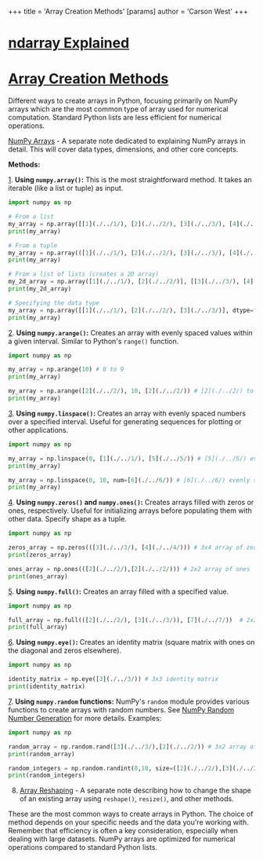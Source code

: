 +++
 title = 'Array Creation Methods'
[params]
	author = 'Carson West'
+++
# [ndarray Explained](./../ndarray-explained/)
# [Array Creation Methods](./../array-creation-methods/) 
Different ways to create arrays in Python, focusing primarily on NumPy arrays which are the most common type of array used for numerical computation.  Standard Python lists are less efficient for numerical operations.

[NumPy Arrays](./../numpy-arrays/) -  A separate note dedicated to explaining NumPy arrays in detail.  This will cover data types, dimensions, and other core concepts.

**Methods:**

[1](./../1/). **Using `numpy.array()`:** This is the most straightforward method.  It takes an iterable (like a list or tuple) as input.

```python
import numpy as np

# From a list
my_array = np.array([[1](./../1/), [2](./../2/), [3](./../3/), [4](./../4/), [5](./../5/)])
print(my_array)

# From a tuple
my_array = np.array(([1](./../1/), [2](./../2/), [3](./../3/), [4](./../4/), [5](./../5/)))
print(my_array)

# From a list of lists (creates a 2D array)
my_2d_array = np.array([1](./../1/), [2](./../2/)], [[3](./../3/), [4](./../4/))
print(my_2d_array)

# Specifying the data type
my_array = np.array([[1](./../1/), [2](./../2/), [3](./../3/)], dtype=float) #forces creation of a floating point array
print(my_array)
```

[2](./../2/). **Using `numpy.arange()`:** Creates an array with evenly spaced values within a given interval. Similar to Python's `range()` function.

```python
import numpy as np

my_array = np.arange(10) # 0 to 9
print(my_array)

my_array = np.arange([2](./../2/), 10, [2](./../2/)) # [2](./../2/) to 8, step of [2](./../2/)
print(my_array)
```

[3](./../3/). **Using `numpy.linspace()`:** Creates an array with evenly spaced numbers over a specified interval.  Useful for generating sequences for plotting or other applications.

```python
import numpy as np

my_array = np.linspace(0, [1](./../1/), [5](./../5/)) # [5](./../5/) evenly spaced numbers from 0 to [1](./../1/) (inclusive)
print(my_array)

my_array = np.linspace(0, 10, num=[6](./../6/)) # [6](./../6/) evenly spaced numbers from 0 to 10
print(my_array)

```

[4](./../4/). **Using `numpy.zeros()` and `numpy.ones()`:** Creates arrays filled with zeros or ones, respectively.  Useful for initializing arrays before populating them with other data.  Specify shape as a tuple.

```python
import numpy as np

zeros_array = np.zeros(([3](./../3/), [4](./../4/))) # 3x4 array of zeros
print(zeros_array)

ones_array = np.ones(([2](./../2/),[2](./../2/))) # 2x2 array of ones
print(ones_array)

```

[5](./../5/). **Using `numpy.full()`:** Creates an array filled with a specified value.

```python
import numpy as np

full_array = np.full(([2](./../2/), [3](./../3/)), [7](./../7/))  # 2x3 array filled with 7s
print(full_array)
```

[6](./../6/). **Using `numpy.eye()`:** Creates an identity matrix (square matrix with ones on the diagonal and zeros elsewhere).

```python
import numpy as np

identity_matrix = np.eye([3](./../3/)) # 3x3 identity matrix
print(identity_matrix)
```

[7](./../7/). **Using `numpy.random` functions:**  NumPy's `random` module provides various functions to create arrays with random numbers.  See [NumPy Random Number Generation](./../numpy-random-number-generation/) for more details.  Examples:


```python
import numpy as np

random_array = np.random.rand([3](./../3/),[2](./../2/)) # 3x2 array of random floats between 0 and [1](./../1/)
print(random_array)

random_integers = np.random.randint(0,10, size=([2](./../2/),[3](./../3/))) # 2x3 array of random integers between 0 and 9
print(random_integers)
```

8.  [Array Reshaping](./../array-reshaping/) -  A separate note describing how to change the shape of an existing array using `reshape()`, `resize()`, and other methods.



These are the most common ways to create arrays in Python.  The choice of method depends on your specific needs and the data you're working with.  Remember that efficiency is often a key consideration, especially when dealing with large datasets. NumPy arrays are optimized for numerical operations compared to standard Python lists.
